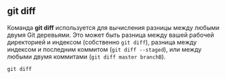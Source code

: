 ## git diff

Команда **git diff** используется для вычисления разницы между любыми двумя Git деревьями. 
Это может быть разница между вашей рабочей директорией и индексом (собственно ```git diff```), 
разница между индексом и последним коммитом (```git diff --staged```), 
или между любыми двумя коммитами (```git diff master branchB```).

```bash-
git diff
```
